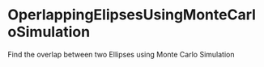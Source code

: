 # OperlappingElipsesUsingMonteCarloSimulation
Find the overlap between two Ellipses using Monte Carlo Simulation

